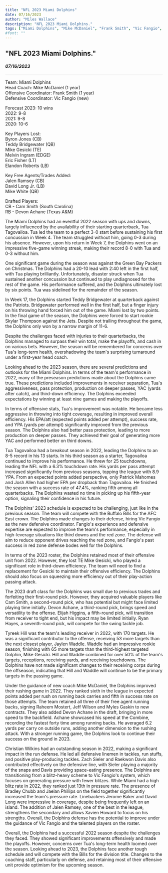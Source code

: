 ```yaml
---
title: "NFL 2023 Miami Dolphins"
date: 07/16/2023
author: "Miles Wallace"
description: "NFL 2023 Miami Dolphins."
tags: ["Miami Dolphins", "Mike McDaniel", "Frank Smith", "Vic Fangio", "Jalen Ramsey", "David Long Jr.", "Mike White", "Cam Smith", "Devon Achane", "Tua Tagovailoa", "Tyreek Hill", "Jaylen Waddle", "Christian Wilkins", "Raheem Mostert", "Jeff Wilson", "Myles Gaskin", "Zach Sieler", "Raekwon Davis", "Bradley Chubb", "Jaelan Phillips", "Xavien Howard",  ]
#font: ""
---
```

## "NFL 2023 Miami Dolphins."
#### _07/16/2023_ 
____
Team: Miami Dolphins  
Head Coach: Mike McDaniel (1 year)  
Offensive Coordinator: Frank Smith (1 year)  
Defensive Coordinator: Vic Fangio (new)  
  
Forecast 2023: 10 wins  
2022: 9-8  
2021: 9-8  
2020: 10-6  
  
Key Players Lost:  
Byron Jones (CB)  
Teddy Bridgewater (QB)  
Mike Gesicki (TE)  
Melvin Ingram (EDGE)  
Eric Fisher (LT)  
Elandon Roberts (LB)  
   
Key Free Agents/Trades Added:  
Jalen Ramsey (CB)  
David Long Jr. (LB)  
Mike White (QB)  
  
Drafted Players:   
CB - Cam Smith (South Carolina)  
RB - Devon Achane (Texas A&M)  
  
The Miami Dolphins had an eventful 2022 season with ups and downs, largely influenced by the availability of their starting quarterback, Tua Tagovailoa. Tua led the team to a perfect 3-0 start before sustaining his first concussion in Week 4. The team struggled without him, going 0-3 during his absence. However, upon his return in Week 7, the Dolphins went on an impressive five-game winning streak, making their record 8-0 with Tua and 0-3 without him.

One significant game during the season was against the Green Bay Packers on Christmas. The Dolphins had a 20-10 lead with 2:40 left in the first half, with Tua playing brilliantly. Unfortunately, disaster struck when Tua sustained another concussion but continued to play undiagnosed for the rest of the game. His performance suffered, and the Dolphins ultimately lost by six points. Tua was sidelined for the remainder of the season.

In Week 17, the Dolphins started Teddy Bridgewater at quarterback against the Patriots. Bridgewater performed well in the first half, but a finger injury on his throwing hand forced him out of the game. Miami lost by two points. In the final game of the season, the Dolphins were forced to start rookie Skylar Thompson against the Jets. Despite not trailing throughout the game, the Dolphins only won by a narrow margin of 11-6.

Despite the challenges faced with injuries to their quarterbacks, the Dolphins managed to surpass their win total, make the playoffs, and cash in on various bets. However, the season will be remembered for concerns over Tua's long-term health, overshadowing the team's surprising turnaround under a first-year head coach.

Looking ahead to the 2023 season, there are several predictions and outlooks for the Miami Dolphins. In terms of the team's performance in 2022, many of the preseason predictions made about the Dolphins came true. These predictions included improvements in receiver separation, Tua's aggressiveness, pass protection, production on deeper passes, YAC (yards after catch), and third-down efficiency. The Dolphins exceeded expectations by winning at least nine games and making the playoffs.

In terms of offensive stats, Tua's improvement was notable. He became less aggressive in throwing into tight coverage, resulting in improved overall efficiency. His EPA/att (expected points added per attempt), success rate, and YPA (yards per attempt) significantly improved from the previous season. The Dolphins also had better pass protection, leading to more production on deeper passes. They achieved their goal of generating more YAC and performed better on third downs.

Tua Tagovailoa had a breakout season in 2022, leading the Dolphins to an 8-5 record in his 13 starts. In his third season as a starter, Tagovailoa continued to improve his performance. He threw for 25 touchdowns, leading the NFL with a 6.3% touchdown rate. His yards per pass attempt increased significantly from previous seasons, topping the league with 8.9 YPA. From an expected points added perspective, only Patrick Mahomes and Josh Allen had higher EPA per dropback than Tagovailoa. He finished the season with a success rate of 47.4%, ranking fifth among all quarterbacks. The Dolphins wasted no time in picking up his fifth-year option, signaling their confidence in his future.

The Dolphins' 2023 schedule is expected to be challenging, just like in the previous season. The team will compete with the Buffalo Bills for the AFC East crown. The Dolphins made changes to their defense, hiring Vic Fangio as the new defensive coordinator. Fangio's experience and defensive expertise are expected to improve the team's performance, especially in high-leverage situations like third downs and the red zone. The defense will aim to reduce opponent drives reaching the red zone, and Fangio's past success in red zone defense bodes well for the Dolphins.

In terms of the 2023 roster, the Dolphins retained most of their offensive unit from 2022. However, they lost TE Mike Gesicki, who played a significant role in third-down efficiency. The team will need to find a replacement for Gesicki to maintain their offensive efficiency. The Dolphins should also focus on squeezing more efficiency out of their play-action passing attack.

The 2023 draft class for the Dolphins was small due to previous trades and forfeiting their first-round pick. However, they acquired valuable players like Cam Smith, a second-round pick, who has potential but might face limited playing time initially. Devon Achane, a third-round pick, brings speed and versatility to the offense. Elijah Higgins, a fifth-round pick, will transition from receiver to tight end, but his impact may be limited initially. Ryan Hayes, a seventh-round pick, will compete for the swing tackle job.

Tyreek Hill was the team's leading receiver in 2022, with 170 targets. He was a significant contributor to the offense, receiving 53 more targets than the next closest player, Jaylen Waddle. Waddle had an impressive rookie season, finishing with 65 more targets than the third-highest targeted Dolphin, Mike Gesicki. Hill and Waddle combined for over 50% of the team's targets, receptions, receiving yards, and receiving touchdowns. The Dolphins have not made significant changes to their receiving corps during the offseason, indicating that Hill and Waddle will continue to be the primary targets in the passing game.

Under the guidance of new coach Mike McDaniel, the Dolphins improved their rushing game in 2022. They ranked sixth in the league in expected points added per rush on running back carries and fifth in success rate on those attempts. The team retained all three of their free agent running backs, signing Raheem Mostert, Jeff Wilson and Myles Gaskin to new contracts. They also added Devon Achane in the draft, bringing in more speed to the backfield. Achane showcased his speed at the Combine, recording the fastest forty time among running backs. He averaged 6.2 yards per carry on outside runs, adding another dimension to the rushing attack. With a stronger running game, the Dolphins look to continue their success on the ground in 2023.

Christian Wilkins had an outstanding season in 2022, making a significant impact in the run defense. He led all defensive linemen in tackles, run stuffs, and positive play-producing tackles. Zach Sieler and Raekwon Davis also contributed effectively on the defensive line, with Sieler playing a majority of the snaps and Davis providing space-eating presence. The Dolphins are transitioning from a blitz-heavy scheme to Vic Fangio's system, which focuses on generating pressure with fewer blitzes. While Miami had a high blitz rate in 2022, they ranked just 13th in pressure rate. The presence of Bradley Chubb and Jaelan Phillips on the field together significantly increased the team's pressure rate. Linebackers Jerome Baker and David Long were impressive in coverage, despite being frequently left on an island. The addition of Jalen Ramsey, one of the best in the league, strengthens the secondary and allows Xavien Howard to focus on his strengths. Overall, the Dolphins defense has the potential to improve under the guidance of Vic Fangio and the talented players on the roster.

Overall, the Dolphins had a successful 2022 season despite the challenges they faced. They showed significant improvements offensively and made the playoffs. However, concerns over Tua's long-term health loomed over the season. Looking ahead to 2023, the Dolphins face another tough schedule and will compete with the Bills for the division title. Changes to the coaching staff, particularly on defense, and retaining most of their offensive unit provide optimism for the upcoming season.